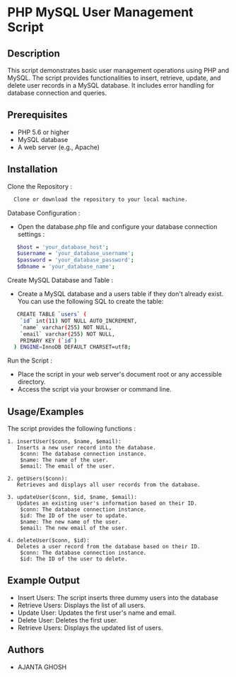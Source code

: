 # PHP MySQL User Management Script

## Description

This script demonstrates basic user management operations using PHP and MySQL. The script provides functionalities to insert, retrieve, update, and delete user records in a MySQL database. It includes error handling for database connection and queries.

## Prerequisites

- PHP 5.6 or higher
- MySQL database
- A web server (e.g., Apache)

## Installation

Clone the Repository :

```bash
  Clone or download the repository to your local machine.
```

Database Configuration :

- Open the database.php file and configure your database connection settings :

```bash
   $host = 'your_database_host';
   $username = 'your_database_username';
   $password = 'your_database_password';
   $dbname = 'your_database_name';
```

Create MySQL Database and Table :

- Create a MySQL database and a users table if they don't already exist. You can use the following SQL to create the table:

```bash
   CREATE TABLE `users` (
    `id` int(11) NOT NULL AUTO_INCREMENT,
    `name` varchar(255) NOT NULL,
    `email` varchar(255) NOT NULL,
    PRIMARY KEY (`id`)
  ) ENGINE=InnoDB DEFAULT CHARSET=utf8;
```

Run the Script :

- Place the script in your web server's document root or any accessible directory.
- Access the script via your browser or command line.

## Usage/Examples

The script provides the following functions :

    1. insertUser($conn, $name, $email):
       Inserts a new user record into the database.
        $conn: The database connection instance.
        $name: The name of the user.
        $email: The email of the user.

    2. getUsers($conn):
       Retrieves and displays all user records from the database.

    3. updateUser($conn, $id, $name, $email):
       Updates an existing user's information based on their ID.
        $conn: The database connection instance.
        $id: The ID of the user to update.
        $name: The new name of the user.
        $email: The new email of the user.

    4. deleteUser($conn, $id):
       Deletes a user record from the database based on their ID.
        $conn: The database connection instance.
        $id: The ID of the user to delete.

## Example Output

- Insert Users: The script inserts three dummy users into the database
- Retrieve Users: Displays the list of all users.
- Update User: Updates the first user's name and email.
- Delete User: Deletes the first user.
- Retrieve Users: Displays the updated list of users.

## Authors

- AJANTA GHOSH
